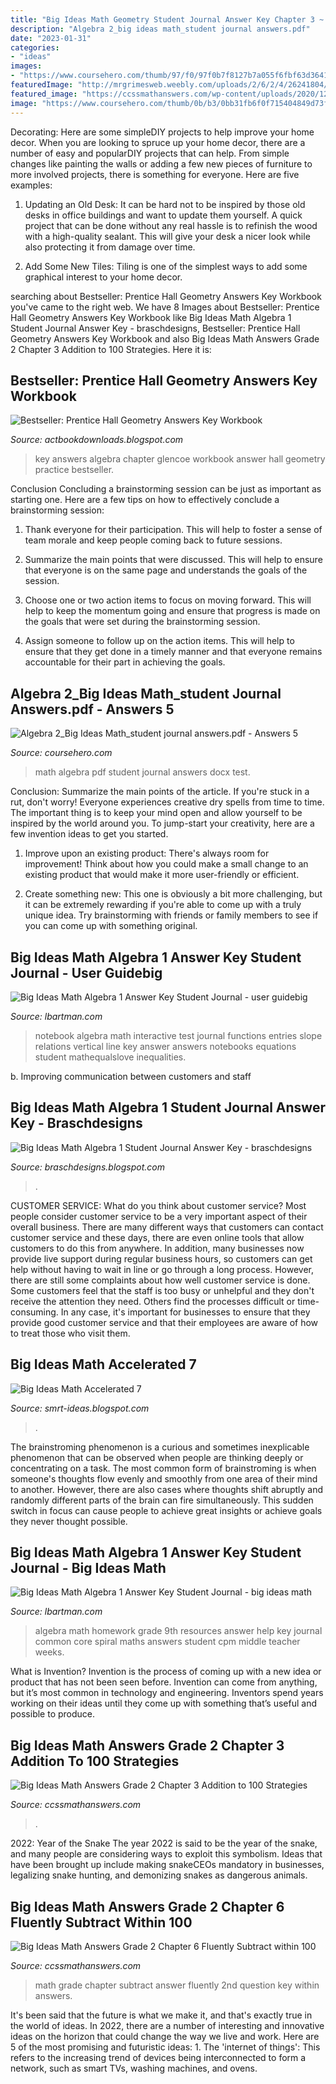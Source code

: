 ```yaml
---
title: "Big Ideas Math Geometry Student Journal Answer Key Chapter 3 ~ Big Ideas Math Answers Grade 2 Chapter 6 Fluently Subtract Within 100"
description: "Algebra 2_big ideas math_student journal answers.pdf"
date: "2023-01-31"
categories:
- "ideas"
images:
- "https://www.coursehero.com/thumb/97/f0/97f0b7f8127b7a055f6fbf63d3641c6281abaad2_180.jpg"
featuredImage: "http://mrgrimesweb.weebly.com/uploads/2/6/2/4/26241804/practice_7-4.jpg"
featured_image: "https://ccssmathanswers.com/wp-content/uploads/2020/12/Big-Ideas-Math-Book-2nd-Grade-Answer-Key-Chapter-3-Addition-to-100-Strategies-Lesson-3.5-Use-Compensation-Add-Apply-Grow-Practice-Question-6.jpg"
image: "https://www.coursehero.com/thumb/0b/b3/0bb31fb6f0f715404849d73f9420a6d9bf687034_180.jpg"
---
```



Decorating: Here are some simpleDIY projects to help improve your home decor.
When you are looking to spruce up your home decor, there are a number of easy and popularDIY projects that can help. From simple changes like painting the walls or adding a few new pieces of furniture to more involved projects, there is something for everyone. Here are five examples:
1. Updating an Old Desk: It can be hard not to be inspired by those old desks in office buildings and want to update them yourself. A quick project that can be done without any real hassle is to refinish the wood with a high-quality sealant. This will give your desk a nicer look while also protecting it from damage over time.

2. Add Some New Tiles: Tiling is one of the simplest ways to add some graphical interest to your home decor.

	

		
searching about Bestseller: Prentice Hall Geometry Answers Key Workbook you've came to the right web. We have 8 Images about Bestseller: Prentice Hall Geometry Answers Key Workbook like Big Ideas Math Algebra 1 Student Journal Answer Key - braschdesigns, Bestseller: Prentice Hall Geometry Answers Key Workbook and also Big Ideas Math Answers Grade 2 Chapter 3 Addition to 100 Strategies. Here it is:
		
    
## Bestseller: Prentice Hall Geometry Answers Key Workbook

<img loading=lazy src="http://mrgrimesweb.weebly.com/uploads/2/6/2/4/26241804/practice_7-4.jpg" onerror="this.onerror=null;this.src='https://tse4.mm.bing.net/th?id=OIP.t8hcDoaXhS1qrUgeJm8GlgHaJz&amp;pid=15.1';" alt="Bestseller: Prentice Hall Geometry Answers Key Workbook">

_Source: actbookdownloads.blogspot.com_

>key answers algebra chapter glencoe workbook answer hall geometry practice bestseller. 

	

Conclusion
Concluding a brainstorming session can be just as important as starting one. Here are a few tips on how to effectively conclude a brainstorming session:
1. Thank everyone for their participation. This will help to foster a sense of team morale and keep people coming back to future sessions.

2. Summarize the main points that were discussed. This will help to ensure that everyone is on the same page and understands the goals of the session.

3. Choose one or two action items to focus on moving forward. This will help to keep the momentum going and ensure that progress is made on the goals that were set during the brainstorming session.

4. Assign someone to follow up on the action items. This will help to ensure that they get done in a timely manner and that everyone remains accountable for their part in achieving the goals.

    
## Algebra 2_Big Ideas Math_student Journal Answers.pdf - Answers 5

<img loading=lazy src="https://www.coursehero.com/thumb/0b/b3/0bb31fb6f0f715404849d73f9420a6d9bf687034_180.jpg" onerror="this.onerror=null;this.src='https://tse4.mm.bing.net/th?id=OIP.LS-F-6pPqepsuSVozW3NPwAAAA&amp;pid=15.1';" alt="Algebra 2_Big Ideas Math_student journal answers.pdf - Answers 5">

_Source: coursehero.com_

>math algebra pdf student journal answers docx test. 

	

Conclusion: Summarize the main points of the article.
If you're stuck in a rut, don't worry! Everyone experiences creative dry spells from time to time. The important thing is to keep your mind open and allow yourself to be inspired by the world around you. To jump-start your creativity, here are a few invention ideas to get you started.
1. Improve upon an existing product: There's always room for improvement! Think about how you could make a small change to an existing product that would make it more user-friendly or efficient.

2. Create something new: This one is obviously a bit more challenging, but it can be extremely rewarding if you're able to come up with a truly unique idea. Try brainstorming with friends or family members to see if you can come up with something original.


    
## Big Ideas Math Algebra 1 Answer Key Student Journal - User Guidebig

<img loading=lazy src="https://s-media-cache-ak0.pinimg.com/736x/a1/2f/86/a12f860c0ac2c58e74283d9f9bbaeb63.jpg" onerror="this.onerror=null;this.src='https://tse2.mm.bing.net/th?id=OIP.2DpIDNCxBgXDUAI44VbuAAHaJ3&amp;pid=15.1';" alt="Big Ideas Math Algebra 1 Answer Key Student Journal - user guidebig">

_Source: lbartman.com_

>notebook algebra math interactive test journal functions entries slope relations vertical line key answer answers notebooks equations student mathequalslove inequalities. 

	

b. Improving communication between customers and staff 

    
## Big Ideas Math Algebra 1 Student Journal Answer Key - Braschdesigns

<img loading=lazy src="https://www.coursehero.com/thumb/97/f0/97f0b7f8127b7a055f6fbf63d3641c6281abaad2_180.jpg" onerror="this.onerror=null;this.src='https://tse2.mm.bing.net/th?id=OIP.VZzaIyqgX2gUgKR6rES-NQAAAA&amp;pid=15.1';" alt="Big Ideas Math Algebra 1 Student Journal Answer Key - braschdesigns">

_Source: braschdesigns.blogspot.com_

>. 

	

CUSTOMER SERVICE: What do you think about customer service?
Most people consider customer service to be a very important aspect of their overall business. There are many different ways that customers can contact customer service and these days, there are even online tools that allow customers to do this from anywhere. In addition, many businesses now provide live support during regular business hours, so customers can get help without having to wait in line or go through a long process.
However, there are still some complaints about how well customer service is done. Some customers feel that the staff is too busy or unhelpful and they don't receive the attention they need. Others find the processes difficult or time-consuming. In any case, it's important for businesses to ensure that they provide good customer service and that their employees are aware of how to treat those who visit them.

    
## Big Ideas Math Accelerated 7

<img loading=lazy src="https://ngl.cengage.com/covers/imageServlet?catalog=ngl&amp;epi=8776325751749088521626522543549288020" onerror="this.onerror=null;this.src='https://tse4.mm.bing.net/th?id=OIP.AaAUQV1kPaeaOjDtzyPaRQAAAA&amp;pid=15.1';" alt="Big Ideas Math Accelerated 7">

_Source: smrt-ideas.blogspot.com_

>. 

	

The brainstroming phenomenon is a curious and sometimes inexplicable phenomenon that can be observed when people are thinking deeply or concentrating on a task. The most common form of brainstroming is when someone's thoughts flow evenly and smoothly from one area of their mind to another. However, there are also cases where thoughts shift abruptly and randomly different parts of the brain can fire simultaneously. This sudden switch in focus can cause people to achieve great insights or achieve goals they never thought possible.

    
## Big Ideas Math Algebra 1 Answer Key Student Journal - Big Ideas Math

<img loading=lazy src="https://s-media-cache-ak0.pinimg.com/564x/6c/39/6c/6c396cbbe8fdcbd66c2531e458ab6ae3.jpg" onerror="this.onerror=null;this.src='https://tse4.mm.bing.net/th?id=OIP.jbi81ORbc53A1u8sJgM0BAHaK3&amp;pid=15.1';" alt="Big Ideas Math Algebra 1 Answer Key Student Journal - big ideas math">

_Source: lbartman.com_

>algebra math homework grade 9th resources answer help key journal common core spiral maths answers student cpm middle teacher weeks. 

	

What is Invention?
Invention is the process of coming up with a new idea or product that has not been seen before. Invention can come from anything, but it’s most common in technology and engineering. Inventors spend years working on their ideas until they come up with something that’s useful and possible to produce.

    
## Big Ideas Math Answers Grade 2 Chapter 3 Addition To 100 Strategies

<img loading=lazy src="https://ccssmathanswers.com/wp-content/uploads/2020/12/Big-Ideas-Math-Book-2nd-Grade-Answer-Key-Chapter-3-Addition-to-100-Strategies-Lesson-3.5-Use-Compensation-Add-Apply-Grow-Practice-Question-6.jpg" onerror="this.onerror=null;this.src='https://tse3.mm.bing.net/th?id=OIP.-mwEa4gl3MoqZ5Pd6ErI8gAAAA&amp;pid=15.1';" alt="Big Ideas Math Answers Grade 2 Chapter 3 Addition to 100 Strategies">

_Source: ccssmathanswers.com_

>. 

	

2022: Year of the Snake
The year 2022 is said to be the year of the snake, and many people are considering ways to exploit this symbolism. Ideas that have been brought up include making snakeCEOs mandatory in businesses, legalizing snake hunting, and demonizing snakes as dangerous animals.

    
## Big Ideas Math Answers Grade 2 Chapter 6 Fluently Subtract Within 100

<img loading=lazy src="https://ccssmathanswers.com/wp-content/uploads/2021/01/Big-Ideas-Math-Book-2nd-Grade-Answer-Key-Chapter-6-Fluently-Subtract-100-Lesson-6.3-Use-Models-Subtract-Two-Digit-Numbers-Show-Grow-Question-1-1.jpg" onerror="this.onerror=null;this.src='https://tse4.mm.bing.net/th?id=OIP.UIDjT5AYXzo3QcJ0u5jyuAHaDl&amp;pid=15.1';" alt="Big Ideas Math Answers Grade 2 Chapter 6 Fluently Subtract within 100">

_Source: ccssmathanswers.com_

>math grade chapter subtract answer fluently 2nd question key within answers. 

	

It's been said that the future is what we make it, and that's exactly true in the world of ideas. In 2022, there are a number of interesting and innovative ideas on the horizon that could change the way we live and work. Here are 5 of the most promising and futuristic ideas: 1. The 'internet of things': This refers to the increasing trend of devices being interconnected to form a network, such as smart TVs, washing machines, and ovens.

